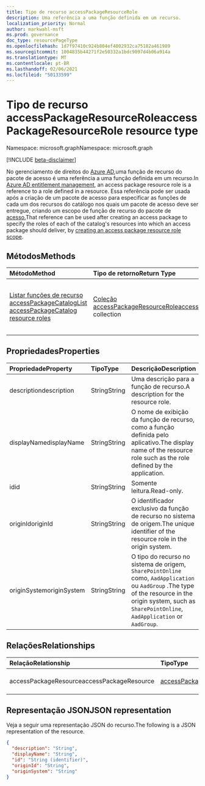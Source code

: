 ```yaml
---
title: Tipo de recurso accessPackageResourceRole
description: Uma referência a uma função definida em um recurso.
localization_priority: Normal
author: markwahl-msft
ms.prod: governance
doc_type: resourcePageType
ms.openlocfilehash: 1d7f97410c924b804ef4002932ca75182a461989
ms.sourcegitcommit: 1004835b44271f2e50332a1bdc9097d4b06a914a
ms.translationtype: MT
ms.contentlocale: pt-BR
ms.lasthandoff: 02/06/2021
ms.locfileid: "50133599"
---
```

# <a name="accesspackageresourcerole-resource-type"></a><span data-ttu-id="2e16d-103">Tipo de recurso accessPackageResourceRole</span><span class="sxs-lookup"><span data-stu-id="2e16d-103">accessPackageResourceRole resource type</span></span>

<span data-ttu-id="2e16d-104">Namespace: microsoft.graph</span><span class="sxs-lookup"><span data-stu-id="2e16d-104">Namespace: microsoft.graph</span></span>

[!INCLUDE [beta-disclaimer](../../includes/beta-disclaimer.md)]

<span data-ttu-id="2e16d-105">No gerenciamento de direitos do [Azure AD,](entitlementmanagement-root.md)uma função de recurso do pacote de acesso é uma referência a uma função definida em um recurso.</span><span class="sxs-lookup"><span data-stu-id="2e16d-105">In [Azure AD entitlement management](entitlementmanagement-root.md), an access package resource role is a reference to a role defined in a resource.</span></span> <span data-ttu-id="2e16d-106">Essa referência pode ser usada após a criação de um pacote de acesso para especificar as funções de cada um dos recursos do catálogo nos quais um pacote de acesso deve ser entregue, criando um escopo de função de recurso do pacote de [acesso.](../api/accesspackage-post-accesspackageresourcerolescopes.md)</span><span class="sxs-lookup"><span data-stu-id="2e16d-106">That reference can be used after creating an access package to specify the roles of each of the catalog's resources into which an access package should deliver, by [creating an access package resource role scope](../api/accesspackage-post-accesspackageresourcerolescopes.md).</span></span>

## <a name="methods"></a><span data-ttu-id="2e16d-107">Métodos</span><span class="sxs-lookup"><span data-stu-id="2e16d-107">Methods</span></span>

| <span data-ttu-id="2e16d-108">Método</span><span class="sxs-lookup"><span data-stu-id="2e16d-108">Method</span></span>       | <span data-ttu-id="2e16d-109">Tipo de retorno</span><span class="sxs-lookup"><span data-stu-id="2e16d-109">Return Type</span></span> | <span data-ttu-id="2e16d-110">Descrição</span><span class="sxs-lookup"><span data-stu-id="2e16d-110">Description</span></span> |
|:-------------|:------------|:------------|
| [<span data-ttu-id="2e16d-111">Listar funções de recurso accessPackageCatalog</span><span class="sxs-lookup"><span data-stu-id="2e16d-111">List accessPackageCatalog resource roles</span></span>](../api/accesspackagecatalog-list-accesspackageresourceroles.md) | <span data-ttu-id="2e16d-112">[Coleção accessPackageResourceRole](accesspackageresourcerole.md)</span><span class="sxs-lookup"><span data-stu-id="2e16d-112">[accessPackageResourceRole](accesspackageresourcerole.md) collection</span></span> | <span data-ttu-id="2e16d-113">Recupere uma lista de objetos accessPackageResourceRole para um catálogo.</span><span class="sxs-lookup"><span data-stu-id="2e16d-113">Retrieve a list of accessPackageResourceRole objects for a catalog.</span></span> |

## <a name="properties"></a><span data-ttu-id="2e16d-114">Propriedades</span><span class="sxs-lookup"><span data-stu-id="2e16d-114">Properties</span></span>

| <span data-ttu-id="2e16d-115">Propriedade</span><span class="sxs-lookup"><span data-stu-id="2e16d-115">Property</span></span>     | <span data-ttu-id="2e16d-116">Tipo</span><span class="sxs-lookup"><span data-stu-id="2e16d-116">Type</span></span>        | <span data-ttu-id="2e16d-117">Descrição</span><span class="sxs-lookup"><span data-stu-id="2e16d-117">Description</span></span> |
|:-------------|:------------|:------------|
|<span data-ttu-id="2e16d-118">description</span><span class="sxs-lookup"><span data-stu-id="2e16d-118">description</span></span>|<span data-ttu-id="2e16d-119">String</span><span class="sxs-lookup"><span data-stu-id="2e16d-119">String</span></span>|<span data-ttu-id="2e16d-120">Uma descrição para a função de recurso.</span><span class="sxs-lookup"><span data-stu-id="2e16d-120">A description for the resource role.</span></span>|
|<span data-ttu-id="2e16d-121">displayName</span><span class="sxs-lookup"><span data-stu-id="2e16d-121">displayName</span></span>|<span data-ttu-id="2e16d-122">String</span><span class="sxs-lookup"><span data-stu-id="2e16d-122">String</span></span>|<span data-ttu-id="2e16d-123">O nome de exibição da função de recurso, como a função definida pelo aplicativo.</span><span class="sxs-lookup"><span data-stu-id="2e16d-123">The display name of the resource role such as the role defined by the application.</span></span>|
|<span data-ttu-id="2e16d-124">id</span><span class="sxs-lookup"><span data-stu-id="2e16d-124">id</span></span>|<span data-ttu-id="2e16d-125">String</span><span class="sxs-lookup"><span data-stu-id="2e16d-125">String</span></span>| <span data-ttu-id="2e16d-126">Somente leitura.</span><span class="sxs-lookup"><span data-stu-id="2e16d-126">Read-only.</span></span>|
|<span data-ttu-id="2e16d-127">originId</span><span class="sxs-lookup"><span data-stu-id="2e16d-127">originId</span></span>|<span data-ttu-id="2e16d-128">String</span><span class="sxs-lookup"><span data-stu-id="2e16d-128">String</span></span>|<span data-ttu-id="2e16d-129">O identificador exclusivo da função de recurso no sistema de origem.</span><span class="sxs-lookup"><span data-stu-id="2e16d-129">The unique identifier of the resource role in the origin system.</span></span> |
|<span data-ttu-id="2e16d-130">originSystem</span><span class="sxs-lookup"><span data-stu-id="2e16d-130">originSystem</span></span>|<span data-ttu-id="2e16d-131">String</span><span class="sxs-lookup"><span data-stu-id="2e16d-131">String</span></span>|<span data-ttu-id="2e16d-132">O tipo do recurso no sistema de origem, `SharePointOnline` como, `AadApplication` ou `AadGroup` .</span><span class="sxs-lookup"><span data-stu-id="2e16d-132">The type of the resource in the origin system, such as `SharePointOnline`, `AadApplication` or `AadGroup`.</span></span>|

## <a name="relationships"></a><span data-ttu-id="2e16d-133">Relações</span><span class="sxs-lookup"><span data-stu-id="2e16d-133">Relationships</span></span>

| <span data-ttu-id="2e16d-134">Relação</span><span class="sxs-lookup"><span data-stu-id="2e16d-134">Relationship</span></span> | <span data-ttu-id="2e16d-135">Tipo</span><span class="sxs-lookup"><span data-stu-id="2e16d-135">Type</span></span>        | <span data-ttu-id="2e16d-136">Descrição</span><span class="sxs-lookup"><span data-stu-id="2e16d-136">Description</span></span> |
|:-------------|:------------|:------------|
|<span data-ttu-id="2e16d-137">accessPackageResource</span><span class="sxs-lookup"><span data-stu-id="2e16d-137">accessPackageResource</span></span>|[<span data-ttu-id="2e16d-138">accessPackageResource</span><span class="sxs-lookup"><span data-stu-id="2e16d-138">accessPackageResource</span></span>](accesspackageresource.md)| <span data-ttu-id="2e16d-p102">Somente leitura. Anulável.</span><span class="sxs-lookup"><span data-stu-id="2e16d-p102">Read-only. Nullable.</span></span>|

## <a name="json-representation"></a><span data-ttu-id="2e16d-141">Representação JSON</span><span class="sxs-lookup"><span data-stu-id="2e16d-141">JSON representation</span></span>

<span data-ttu-id="2e16d-142">Veja a seguir uma representação JSON do recurso.</span><span class="sxs-lookup"><span data-stu-id="2e16d-142">The following is a JSON representation of the resource.</span></span>

<!-- {
  "blockType": "resource",
  "optionalProperties": [

  ],
  "@odata.type": "microsoft.graph.accessPackageResourceRole",
  "baseType": "",
  "keyProperty": "id"
}-->

```json
{
  "description": "String",
  "displayName": "String",
  "id": "String (identifier)",
  "originId": "String",
  "originSystem": "String"
}
```

<!-- uuid: 16cd6b66-4b1a-43a1-adaf-3a886856ed98
2019-02-04 14:57:30 UTC -->
<!-- {
  "type": "#page.annotation",
  "description": "accessPackageResourceRole resource",
  "keywords": "",
  "section": "documentation",
  "tocPath": ""
}-->


